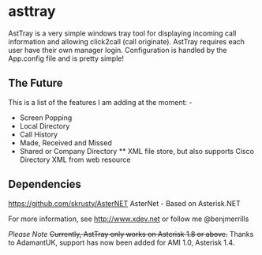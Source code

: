 asttray
=======
AstTray is a very simple windows tray tool for displaying incoming call information and allowing click2call (call originate).
AstTray requires each user have their own manager login. Configuration is handled by the App.config file and is pretty simple!

## The Future
This is a list of the features I am adding at the moment: -
* Screen Popping
* Local Directory
* Call History
 * Made, Received and Missed
* Shared or Company Directory
** XML file store, but also supports Cisco Directory XML from web resource

## Dependencies
https://github.com/skrusty/AsterNET AsterNet - Based on Asterisk.NET

For more information, see http://www.xdev.net or follow me @benjmerrills

*Please Note* ~~Currently, AstTray only works on Asterisk 1.8 or above.~~
Thanks to AdamantUK, support has now been added for AMI 1.0, Asterisk 1.4.
